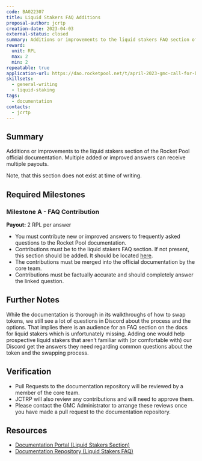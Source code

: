 ```yaml
---
code: BA022307
title: Liquid Stakers FAQ Additions
proposal-author: jcrtp
creation-date: 2023-04-03
external-status: closed
summary: Additions or improvements to the liquid stakers FAQ section of the Rocket Pool official documentation. Multiple added or improved answers can receive multiple payouts. 
reward:
  unit: RPL
  max: 2
  min: 2
repeatable: true
application-url: https://dao.rocketpool.net/t/april-2023-gmc-call-for-bounty-applications-deadline-is-april-15th/1637/9
skillsets:
  - general-writing
  - liquid-staking
tags: 
  - documentation
contacts:
  - jcrtp
---
```


## Summary

Additions or improvements to the liquid stakers section of the Rocket Pool official documentation. Multiple added or improved answers can receive multiple payouts. 

Note, that this section does not exist at time of writing.

## Required Milestones

### Milestone A - FAQ Contribution
**Payout:** 2 RPL per answer

* You must contribute new or improved answers to frequently asked questions to the Rocket Pool documentation.
* Contributions must be to the liquid stakers FAQ section. If not present, this section should be added. It should be located [here](https://github.com/rocket-pool/docs.rocketpool.net/tree/main/docs/guides/staking).
* The contributions must be merged into the official documentation by the core team.
* Contributions must be factually accurate and should completely answer the linked question.

## Further Notes

While the documentation is thorough in its walkthroughs of how to swap tokens, we still see a lot of questions in Discord about the process and the options. That implies there is an audience for an FAQ section on the docs for liquid stakers which is unfortunately missing. Adding one would help prospective liquid stakers that aren’t familiar with (or comfortable with) our Discord get the answers they need regarding common questions about the token and the swapping process.

## Verification
* Pull Requests to the documentation repository will be reviewed by a member of the core team. 
* JCTRP will also review any contributions and will need to approve them. 
* Please contact the GMC Administrator to arrange these reviews once you have made a pull request to the documentation repository. 

## Resources
* [Documentation Portal (Liquid Stakers Section)](https://docs.rocketpool.net/guides/staking/overview)
* [Documentation Repository (Liquid Stakers FAQ)](https://github.com/rocket-pool/docs.rocketpool.net/tree/main/docs/guides/staking)